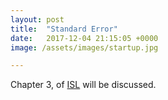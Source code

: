 ```yaml
---
layout: post
title:  "Standard Error"
date:   2017-12-04 21:15:05 +0000
image: /assets/images/startup.jpg

---
```


Chapter 3, of [ISL](https://www-bcf.usc.edu/~gareth/ISL/) will be discussed.
